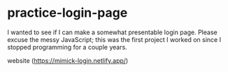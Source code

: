 # practice-login-page
I wanted to see if I can make a somewhat presentable login page. Please excuse the messy JavaScript; this was the first project I worked on since I stopped programming for a couple years.

website (https://mimick-login.netlify.app/)
